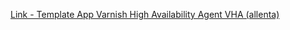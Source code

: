 [Link - Template App Varnish High Availability Agent VHA (allenta)](https://github.com/allenta/zabbix-template-for-vha-agent)
